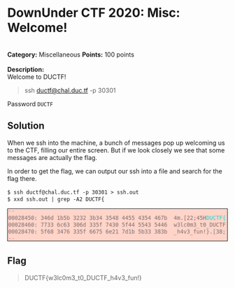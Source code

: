 # DownUnder CTF 2020: Misc: Welcome!
</br>**Category:** Miscellaneous **Points:** 100 points
</br></br>
**Description:**</br>
Welcome to DUCTF!
> ssh ductf@chal.duc.tf -p 30301

Password `DUCTF`
</br>

## Solution
When we ssh into the machine, a bunch of messages pop up welcoming us to the CTF, filling our entire screen. But if we look closely we see that some messages are actually the flag.

In order to get the flag, we can output our ssh into a file and search for the flag there.

```
$ ssh ductf@chal.duc.tf -p 30301 > ssh.out
$ xxd ssh.out | grep -A2 DUCTF{
```

<p align=center><img src='grep_flag.png'></p>

## Flag
> DUCTF{w3lc0m3_t0_DUCTF_h4v3_fun!}
